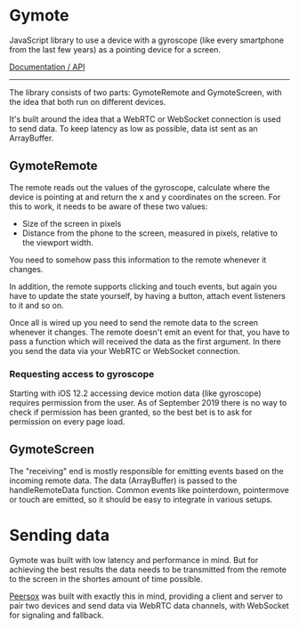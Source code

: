 # Gymote
JavaScript library to use a device with a gyroscope (like every smartphone from
the last few years) as a pointing device for a screen.

[Documentation / API](https://gymote.dulnan.net)

<hr>

The library consists of two parts: GymoteRemote and GymoteScreen, with the idea
that both run on different devices.

It's built around the idea that a WebRTC or WebSocket connection is used to send
data. To keep latency as low as possible, data ist sent as an ArrayBuffer. 

## GymoteRemote
The remote reads out the values of the gyroscope, calculate where the device is
pointing at and return the x and y coordinates on the screen. For this to work,
it needs to be aware of these two values:

- Size of the screen in pixels
- Distance from the phone to the screen, measured in pixels, relative to the
  viewport width.

You need to somehow pass this information to the remote whenever it changes.

In addition, the remote supports clicking and touch events, but again you have
to update the state yourself, by having a button, attach event listeners to it
and so on.

Once all is wired up you need to send the remote data to the screen whenever it
changes. The remote doesn't emit an event for that, you have to pass a function
which will received the data as the first argument. In there you send the data
via your WebRTC or WebSocket connection.

### Requesting access to gyroscope
Starting with iOS 12.2 accessing device motion data (like gyroscope) requires
permission from the user. As of September 2019 there is no way to check if
permission has been granted, so the best bet is to ask for permission on every
page load.

## GymoteScreen
The "receiving" end is mostly responsible for emitting events based on the
incoming remote data. The data (ArrayBuffer) is passed to the handleRemoteData
function. Common events like pointerdown, pointermove or touch are emitted, so
it should be easy to integrate in various setups.

# Sending data
Gymote was built with low latency and performance in mind. But for achieving the
best results the data needs to be transmitted from the remote to the screen in
the shortes amount of time possible.

[Peersox](https://github.com/dulnan/peersox) was built with exactly this in
mind, providing a client and server to pair two devices and send data via WebRTC
data channels, with WebSocket for signaling and fallback.
